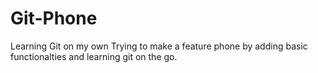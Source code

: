 # Git-Phone
Learning Git on my own
Trying to make a feature phone by adding basic functionalties and learning git on the go.
